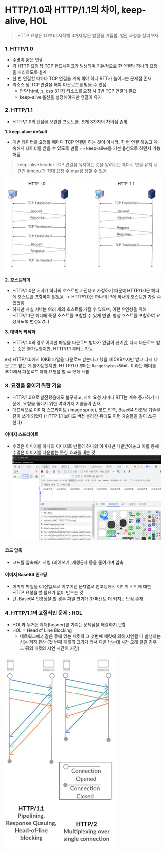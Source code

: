 # HTTP/1.0과 HTTP/1.1의 차이, keep-alive, HOL

> HTTP 요청은 1.0부터 시작해 3까지 많은 발전을 거듭함. 발전 과정을 살펴보자

### 1. HTTP/1.0

- 수명이 짧은 연결
- 각 HTTP 요청 당 TCP 핸드셰이크가 발생되며 기본적으로 한 연결당 하나의 요청을 처리하도록 설계
- 한 번 연결할 때마다 TCP 연결을 계속 해야 하니 RTT가 늘어나는 문제점 존재
- 리소스 당 TCP 연결을 해야 다운로드를 받을 수 있음
  - 만약 html, js, css 3가지 리소스를 요청 시 3번 TCP 연결이 필요
  - keep-alive 옵션을 설정해야지만 연결이 유지

### 2. HTTP/1.1

- HTTP/1.0의 단점을 보완한 프로토콜. 크게 3가지의 차이점 존재

**1. keep-alive default**

- 매번 데이터를 요청할 때마다 TCP 연결을 하는 것이 아니라, 한 번 연결 해놓고 계속해서 데이터를 받을 수 있도록 만듦
  => keep-alive를 기본 옵션으로 하면서 가능해짐

> keep-alive header
> TCP 연결을 유지하는 것을 알려주는 헤더로 연결 유지 시간인 timeout과 최대 요청 수 max를 정할 수 있음

![Alt text](image.png)

**2. 호스트헤더**

- HTTP/1.0은 서버가 하나의 호스트만 가진다고 가정하기 때문에 HTTP/1.0은 헤더에 호스트를 포함하지 않았음 -> HTTP/1.0은 하나의 IP에 하나의 호스트만 가질 수 있었음
- 하지만 사실 서버는 여러 개의 호스트를 가질 수 있으며, 이런 유연성을 위해 HTTP/1.1은 헤더에 특정 호스트를 포함할 수 있게 변경. 항상 호스트를 포함하여 요청하도록 변경되었다

**3. 대역폭 최적화**

- HTTP/1.0의 경우 어떠한 파일을 다운로드 받다가 연결이 끊기면, 다시 다운로드 받는 것은 불가능했지만, HTTP/1.1 부터는 가능

ex) HTTP/1.0에서 10KB 파일을 다운로드 받는다고 했을 때 5KB까지만 받고 다시 다운로드 받는 게 불가능했지만, HTTP/1.0 부터는 `Range:bytes=5000-` 이라는 헤더를 추가해서 다운로드 재개 요청을 할 수 있게 바뀜

### 3. 요청을 줄이기 위한 기술

- HTTP/1.0으로 발전했음에도 불구하고, 서버 요청 시마다 RTT는 계속 증가하기 때문에, 요청을 줄이기 위한 여러가지 기술들이 존재
- 대표적으로 이미지 스프라이트 (image sprite), 코드 압축, Base64 인코딩 기술을 같이 쓰게 되었다 (HTTP 1.1 보다도 버전 올라간 뒤에도 이런 기술들을 같이 쓰곤 한다)

#### 이미지 스프라이트

- 수많은 이미지를 하나의 이미지로 만들어 하나의 이미지만 다운받아놓고 이를 통해 수많은 이미지를 다운받는 듯한 효과를 내는 것
  ![Alt text](image-1.png)

#### 코드 압축

- 코드를 압축해서 서빙 (띄어쓰기, 개행문자 등을 줄여가며 압축)

#### 이미지 Base64 인코딩

- 이미지 파일을 64진법으로 이루어진 문자열로 인코딩해서 이미지 서버에 대한 HTTP 요청을 할 필요가 없이 만드는 것
- 단, Base64 인코딩을 할 경우 파일 크기가 37퍼센트 더 커지는 단점 존재

### 4. HTTP/1.1의 고질적인 문제 : HOL

- HOL과 무거운 헤더(header)를 가지는 문제점을 해결하지 못함
- HOL = Head of Line Blocking
  - 네트워크에서 같은 큐에 있는 패킷이 그 첫번째 패킷에 의해 지연될 때 발생하는 성능 저하 현상 (첫 번째 패킷의 크기가 커서 다운 받는데 시간 오래 걸릴 경우 그 뒤의 패킷의 지연 시간이 커짐)

![Alt text](image-2.png)
